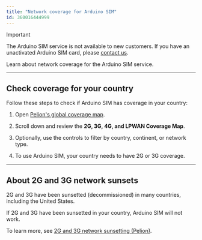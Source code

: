 ```yaml
---
title: "Network coverage for Arduino SIM"
id: 360016444999
---
```


> [!IMPORTANT]
> The Arduino SIM service is not available to new customers. If you have an unactivated Arduino SIM card, please [contact us](https://www.arduino.cc/en/contact-us/).

Learn about network coverage for the Arduino SIM service.

---

## Check coverage for your country

Follow these steps to check if Arduino SIM has coverage in your country:

1. Open [Pelion's global coverage map](https://pelion.com/pricing-and-coverage/coverage-map/).

2. Scroll down and review the **2G, 3G, 4G, and LPWAN Coverage Map**.

3. Optionally, use the controls to filter by country, continent, or network type.

4. To use Arduino SIM, your country needs to have 2G or 3G coverage.

---

## About 2G and 3G network sunsets

2G and 3G have been sunsetted (decommissioned) in many countries, including the United States.

If 2G and 3G have been sunsetted in your country, Arduino SIM will not work.

To learn more, see [2G and 3G network sunsetting (Pelion)](https://pelion.com/2g-and-3g-network-sunsetting/).
